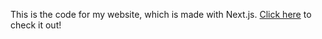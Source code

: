 This is the code for my website, which is made with Next.js. [Click here](https://www.credoduarte.com) to check it out!